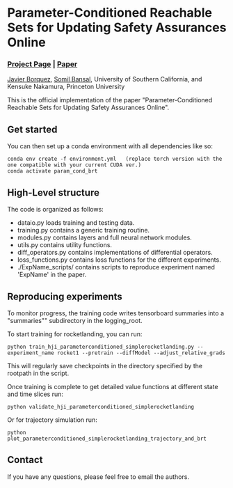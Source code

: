 # Parameter-Conditioned Reachable Sets for Updating Safety Assurances Online
### [Project Page](https://javierborquez.github.io/ParamCondReachability/) | [Paper](https://arxiv.org/abs/2209.14976)<br>


[Javier Borquez](https://javierborquez.github.io/),
[Somil Bansal](http://people.eecs.berkeley.edu/~somil/index.html),
University of Southern California,
and Kensuke Nakamura,
Princeton University

This is the official implementation of the paper "Parameter-Conditioned Reachable Sets for Updating Safety Assurances Online".

## Get started
You can then set up a conda environment with all dependencies like so:
```
conda env create -f environment.yml   (replace torch version with the one compatible with your current CUDA ver.)
conda activate param_cond_brt
```

## High-Level structure
The code is organized as follows:
* dataio.py loads training and testing data.
* training.py contains a generic training routine.
* modules.py contains layers and full neural network modules.
* utils.py contains utility functions.
* diff_operators.py contains implementations of differential operators.
* loss_functions.py contains loss functions for the different experiments.
* ./ExpName_scripts/ contains scripts to reproduce experiment named 'ExpName' in the paper.

## Reproducing experiments

To monitor progress, the training code writes tensorboard summaries into a "summaries"" subdirectory in the logging_root.

To start training for rocketlanding, you can run:
```
python train_hji_parameterconditioned_simplerocketlanding.py --experiment_name rocket1 --pretrain --diffModel --adjust_relative_grads
```
This will regularly save checkpoints in the directory specified by the rootpath in the script. 

Once training is complete to get detailed value functions at different state and time slices run: 
```
python validate_hji_parameterconditioned_simplerocketlanding
```

Or for trajectory simulation run: 
```
python plot_parameterconditioned_simplerocketlanding_trajectory_and_brt
```

## Contact
If you have any questions, please feel free to email the authors.

